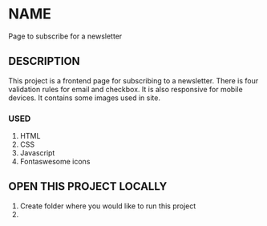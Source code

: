 # NAME
Page to subscribe for a newsletter

## DESCRIPTION
This project is a frontend page for subscribing to a newsletter.
There is four validation rules for email and checkbox.
It is also responsive for mobile devices.
It contains some images used in site.

### USED 
1. HTML
2. CSS
3. Javascript
4. Fontaswesome icons

## OPEN THIS PROJECT LOCALLY
1. Create folder where you would like to run this project
2. 
